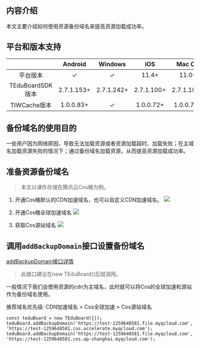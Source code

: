 ## 内容介绍

本文主要介绍如何使用资源备份域名来提高资源加载成功率。

## 平台和版本支持

| |Android|Windows| iOS |Mac OS| Web |
|:-:|:-:|:-:|:-:|:-:|:-:|
| 平台版本 |✓|✓|11.4+|11.0+|✓|
| TEduBoardSDK版本 | 2.7.1.153+ | 2.7.1.242+ | 2.7.1.100+ | 2.7.1.100+ |2.7.1+|
| TIWCache版本 | 1.0.0.83+ | ✓ | 1.0.0.72+ | 1.0.0.72+ |✖|

## 备份域名的使用目的

一些用户因为网络原因，导致无法加载资源或者资源加载超时、加载失败；在主域名加载资源失败的情况下；通过备份域名加载资源，从而提高资源加载成功率。

## 准备资源备份域名

> 本文以课件存储在腾讯云Cos桶为例。

1. 开通Cos桶默认的CDN加速域名，也可以自定义CDN加速域名。
![](https://qcloudimg.tencent-cloud.cn/raw/552a15eb44f80131ca270e37782f56d8.png)

2. 开通Cos桶全球加速域名
![](https://qcloudimg.tencent-cloud.cn/raw/d15a05d9bc71026dcb61720bb5ce996a.png)

3. 获取Cos源站域名
![](https://qcloudimg.tencent-cloud.cn/raw/9ccc20f7ab59ff20994672922ceb3162.png)

## 调用`addBackupDomain`接口设置备份域名

[addBackupDomain接口详情](https://doc.qcloudtiw.com/web/TEduBoard.html#addBackupDomain)

> 此接口建议在new TEduBoard()后就调用。

一般情况下我们会使用资源的cdn为主域名，此时就可以将Cos的全球加速和源站作为备份域名使用。

推荐域名优先级: CDN加速域名 > Cos全球加速 > Cos源站域名

```
const teduBoard = new TEduBoard({});
teduBoard.addBackupDomain('https://test-1259648581.file.myqcloud.com', 'https://test-1259648581.cos.accelerate.myqcloud.com');
teduBoard.addBackupDomain('https://test-1259648581.file.myqcloud.com', 'https://test-1259648581.cos.ap-shanghai.myqcloud.com');

```
